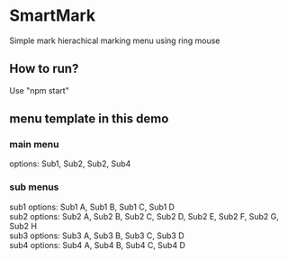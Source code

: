 # SmartMark
Simple mark hierachical marking menu using ring mouse
## How to run?
Use "npm start"
## menu template in this demo
### main menu
options: Sub1, Sub2, Sub2, Sub4
### sub menus
sub1 options: Sub1 A, Sub1 B, Sub1 C, Sub1 D  
sub2 options: Sub2 A, Sub2 B, Sub2 C, Sub2 D, Sub2 E, Sub2 F, Sub2 G, Sub2 H  
sub3 options: Sub3 A, Sub3 B, Sub3 C, Sub3 D  
sub4 options: Sub4 A, Sub4 B, Sub4 C, Sub4 D  
